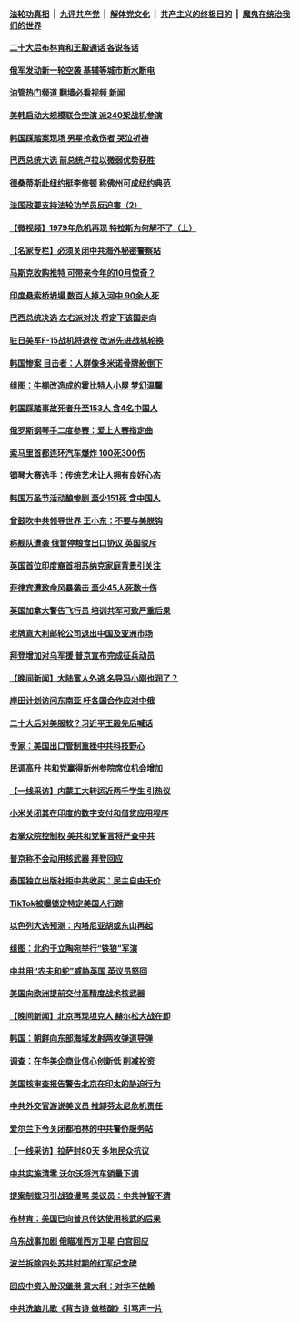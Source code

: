 ####  [法轮功真相](../../../../basic/blob/master/README.md?t=10312331) &nbsp;|&nbsp; [九评共产党](../../../../9ping.md/blob/master/README.md?t=10312331) &nbsp;|&nbsp; [解体党文化](../../../../jtdwh.md/blob/master/README.md?t=10312331)  &nbsp;|&nbsp; [共产主义的终极目的](../../../../gczydzjmd.md/blob/master/README.md?t=10312331) &nbsp;|&nbsp; [魔鬼在统治我们的世界](../../../../mgztzwmdsj.md/blob/master/README.md?t=10312331) 

#### [二十大后布林肯和王毅通话 各说各话](../pages/nsc418/n13856526.md?t=10312331) 

#### [俄军发动新一轮空袭 基辅等城市断水断电](../pages/nsc418/n13856396.md?t=10312331) 

#### [油管热门频道 翻墙必看视频 新闻](http://209.250.226.216:81/youtube.html?10312331)

#### [美韩启动大规模联合空演 派240架战机参演](../pages/nsc418/n13856251.md?t=10312331) 

#### [韩国踩踏案现场 男星抢救伤者 哭泣祈祷](../pages/nsc418/n13856093.md?t=10312331) 

#### [巴西总统大选 前总统卢拉以微弱优势获胜](../pages/nsc418/n13855961.md?t=10312331) 

#### [德桑蒂斯赴纽约挺李修顿 称佛州可成纽约典范](../pages/nsc418/n13855886.md?t=10312331) 

#### [法国政要支持法轮功学员反迫害（2）](../pages/nsc418/n13855850.md?t=10312331) 

#### [【微视频】1979年危机再现 特拉斯为何解不了（上）](../pages/nsc418/n13855812.md?t=10312331) 

#### [【名家专栏】必须关闭中共海外秘密警察站](../pages/nsc418/n13855790.md?t=10312331) 

#### [马斯克收购推特 可带来今年的10月惊奇？](../pages/nsc418/n13855838.md?t=10312331) 

#### [印度悬索桥坍塌 数百人掉入河中 90余人死](../pages/nsc418/n13855866.md?t=10312331) 

#### [巴西总统决选 左右派对决 将定下该国走向](../pages/nsc418/n13855842.md?t=10312331) 

#### [驻日美军F-15战机将退役 改派先进战机轮换](../pages/nsc418/n13855263.md?t=10312331) 

#### [韩国惨案 目击者：人群像多米诺骨牌般倒下](../pages/nsc418/n13855774.md?t=10312331) 

#### [组图：牛棚改造成的霍比特人小屋 梦幻温馨](../pages/nsc418/n13855634.md?t=10312331) 

#### [韩国踩踏事故死者升至153人 含4名中国人](../pages/nsc418/n13855743.md?t=10312331) 

#### [俄罗斯钢琴手二度参赛：爱上大赛指定曲](../pages/nsc418/n13855701.md?t=10312331) 

#### [索马里首都连环汽车爆炸 100死300伤](../pages/nsc418/n13855689.md?t=10312331) 

#### [钢琴大赛选手：传统艺术让人拥有良好心态](../pages/nsc418/n13855678.md?t=10312331) 

#### [韩国万圣节活动酿惨剧 至少151死 含中国人](../pages/nsc418/n13855476.md?t=10312331) 

#### [曾鼓吹中共领导世界 王小东：不要与美脱钩](../pages/nsc418/n13855237.md?t=10312331) 

#### [称舰队遭袭 俄暂停粮食出口协议 英国驳斥](../pages/nsc418/n13855449.md?t=10312331) 

#### [英国首位印度裔首相苏纳克家庭背景引关注](../pages/nsc418/n13855259.md?t=10312331) 

#### [菲律宾遭致命风暴袭击 至少45人死数十伤](../pages/nsc418/n13855428.md?t=10312331) 

#### [英国加拿大警告飞行员 培训共军可致严重后果](../pages/nsc418/n13855297.md?t=10312331) 

#### [老牌意大利邮轮公司退出中国及亚洲市场](../pages/nsc418/n13855258.md?t=10312331) 

#### [拜登增加对乌军援 普京宣布完成征兵动员](../pages/nsc418/n13855328.md?t=10312331) 


#### [【晚间新闻】大陆富人外逃 名导冯小刚也润了？](../pages/nsc418/n13854980.md?t=10312331) 


#### [岸田计划访问东南亚 吁各国合作应对中俄](../pages/nsc418/n13855201.md?t=10312331) 

#### [二十大后对美服软？习近平王毅先后喊话](../pages/nsc418/n13855160.md?t=10312331) 

#### [专家：美国出口管制重挫中共科技野心](../pages/nsc418/n13855159.md?t=10312331) 

#### [民调高升 共和党赢得新州参院席位机会增加](../pages/nsc418/n13854945.md?t=10312331) 

#### [【一线采访】内蒙工大转运近两千学生 引热议](../pages/nsc418/n13854643.md?t=10312331) 

#### [小米关闭其在印度的数字支付和借贷应用程序](../pages/nsc418/n13854939.md?t=10312331) 

#### [若掌众院控制权 美共和党誓言将严查中共](../pages/nsc418/n13854888.md?t=10312331) 

#### [普京称不会动用核武器 拜登回应](../pages/nsc418/n13854846.md?t=10312331) 

#### [泰国独立出版社拒中共收买：民主自由无价](../pages/nsc418/n13854788.md?t=10312331) 

#### [TikTok被曝锁定特定美国人行踪](../pages/nsc418/n13854568.md?t=10312331) 

#### [以色列大选预测：内塔尼亚胡或东山再起](../pages/nsc418/n13854841.md?t=10312331) 

#### [组图：北约于立陶宛举行“铁狼”军演](../pages/nsc418/n13854692.md?t=10312331) 

#### [中共用“农夫和蛇”威胁英国 英议员怒回](../pages/nsc418/n13854850.md?t=10312331) 

#### [美国向欧洲提前交付高精度战术核武器](../pages/nsc418/n13854787.md?t=10312331) 


#### [【晚间新闻】北京再现坦克人 赫尔松大战在即](../pages/nsc418/n13854593.md?t=10312331) 


#### [韩国：朝鲜向东部海域发射两枚弹道导弹](../pages/nsc418/n13854566.md?t=10312331) 

#### [调查：在华美企商业信心创新低 削减投资](../pages/nsc418/n13854463.md?t=10312331) 

#### [美国核审查报告警告北京在印太的胁迫行为](../pages/nsc418/n13854269.md?t=10312331) 

#### [中共外交官游说美议员 推卸芬太尼危机责任](../pages/nsc418/n13854308.md?t=10312331) 

#### [爱尔兰下令关闭都柏林的中共警侨服务站](../pages/nsc418/n13854286.md?t=10312331) 

#### [【一线采访】拉萨封80天 多地民众抗议](../pages/nsc418/n13853861.md?t=10312331) 

#### [中共实施清零 沃尔沃将汽车销量下调](../pages/nsc418/n13854166.md?t=10312331) 

#### [提案制裁习引战狼谩骂 美议员：中共神智不清](../pages/nsc418/n13854155.md?t=10312331) 

#### [布林肯：美国已向普京传达使用核武的后果](../pages/nsc418/n13854141.md?t=10312331) 

#### [乌东战事加剧 俄瞄准西方卫星 白宫回应](../pages/nsc418/n13854092.md?t=10312331) 

#### [波兰拆除四处苏共时期的红军纪念碑](../pages/nsc418/n13854133.md?t=10312331) 

#### [回应中资入股汉堡港 意大利：对华不依赖](../pages/nsc418/n13854132.md?t=10312331) 

#### [中共洗脑儿歌《背古诗 做核酸》引骂声一片](../pages/nsc418/n13854062.md?t=10312331) 

<img src='http://gfw-breaker.win/goodnews/indexes/nsc418.md' width='0px' height='0px'/>
